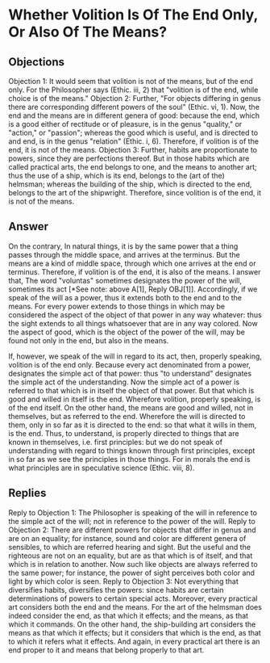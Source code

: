 # Whether Volition Is Of The End Only, Or Also Of The Means?
## Objections
Objection 1: It would seem that volition is not of the means, but of the end only. For the Philosopher says (Ethic. iii, 2) that "volition is of the end, while choice is of the means."
Objection 2: Further, "For objects differing in genus there are corresponding different powers of the soul" (Ethic. vi, 1). Now, the end and the means are in different genera of good: because the end, which is a good either of rectitude or of pleasure, is in the genus "quality," or "action," or "passion"; whereas the good which is useful, and is directed to and end, is in the genus "relation" (Ethic. i, 6). Therefore, if volition is of the end, it is not of the means.
Objection 3: Further, habits are proportionate to powers, since they are perfections thereof. But in those habits which are called practical arts, the end belongs to one, and the means to another art; thus the use of a ship, which is its end, belongs to the (art of the) helmsman; whereas the building of the ship, which is directed to the end, belongs to the art of the shipwright. Therefore, since volition is of the end, it is not of the means.
## Answer
On the contrary, In natural things, it is by the same power that a thing passes through the middle space, and arrives at the terminus. But the means are a kind of middle space, through which one arrives at the end or terminus. Therefore, if volition is of the end, it is also of the means.
I answer that, The word "voluntas" sometimes designates the power of the will, sometimes its act [*See note: above A[1], Reply OBJ[1]]. Accordingly, if we speak of the will as a power, thus it extends both to the end and to the means. For every power extends to those things in which may be considered the aspect of the object of that power in any way whatever: thus the sight extends to all things whatsoever that are in any way colored. Now the aspect of good, which is the object of the power of the will, may be found not only in the end, but also in the means.

If, however, we speak of the will in regard to its act, then, properly speaking, volition is of the end only. Because every act denominated from a power, designates the simple act of that power: thus "to understand" designates the simple act of the understanding. Now the simple act of a power is referred to that which is in itself the object of that power. But that which is good and willed in itself is the end. Wherefore volition, properly speaking, is of the end itself. On the other hand, the means are good and willed, not in themselves, but as referred to the end. Wherefore the will is directed to them, only in so far as it is directed to the end: so that what it wills in them, is the end. Thus, to understand, is properly directed to things that are known in themselves, i.e. first principles: but we do not speak of understanding with regard to things known through first principles, except in so far as we see the principles in those things. For in morals the end is what principles are in speculative science (Ethic. viii, 8).
## Replies
Reply to Objection 1: The Philosopher is speaking of the will in reference to the simple act of the will; not in reference to the power of the will.
Reply to Objection 2: There are different powers for objects that differ in genus and are on an equality; for instance, sound and color are different genera of sensibles, to which are referred hearing and sight. But the useful and the righteous are not on an equality, but are as that which is of itself, and that which is in relation to another. Now such like objects are always referred to the same power; for instance, the power of sight perceives both color and light by which color is seen.
Reply to Objection 3: Not everything that diversifies habits, diversifies the powers: since habits are certain determinations of powers to certain special acts. Moreover, every practical art considers both the end and the means. For the art of the helmsman does indeed consider the end, as that which it effects; and the means, as that which it commands. On the other hand, the ship-building art considers the means as that which it effects; but it considers that which is the end, as that to which it refers what it effects. And again, in every practical art there is an end proper to it and means that belong properly to that art.